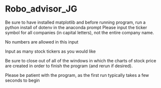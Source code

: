 # Robo_advisor_JG

Be sure to have installed matplotlib and before running program, run a python install of dotenv in the anaconda prompt
Please input the ticker symbol for all companies (in capital letters), not the entire company name.

No numbers are allowed in this input

Input as many stock tickers as you would like

Be sure to close out of all of the windows in which the charts of stock price are created in order to finish the program (and rerun if desired).

Please be patient with the program, as the first run typically takes a few seconds to begin
